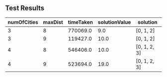 ## Test Results

numOfCities |maxDist |timeTaken |solutionValue |solution |
---|---|---|---|---|
3 |8 |770069.0 |9.0 |[0, 1, 2] |
3 |9 |119427.0 |10.0 |[0, 1, 2] |
4 |8 |546406.0 |10.0 |[0, 1, 2, 3] |
4 |9 |523694.0 |19.0 |[0, 1, 2, 3] |

